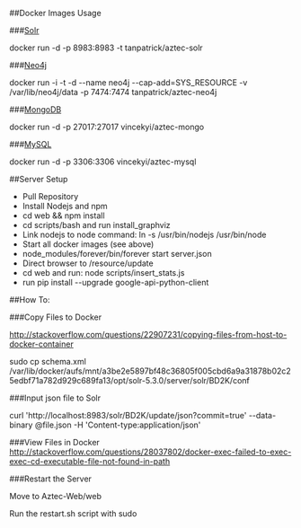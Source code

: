 ##Docker Images Usage

###[Solr](https://hub.docker.com/r/makuk66/docker-solr/)

docker run -d -p 8983:8983 -t tanpatrick/aztec-solr

###[Neo4j](https://hub.docker.com/r/tpires/neo4j/)

docker run -i -t -d --name neo4j --cap-add=SYS_RESOURCE -v /var/lib/neo4j/data -p 7474:7474 tanpatrick/aztec-neo4j

###[MongoDB](https://hub.docker.com/r/vincekyi/aztec-mongo/)

docker run -d -p 27017:27017 vincekyi/aztec-mongo

###[MySQL](https://hub.docker.com/r/vincekyi/aztec-mysql/)

docker run -d -p 3306:3306 vincekyi/aztec-mysql

##Server Setup

* Pull Repository
* Install Nodejs and npm
* cd web && npm install
* cd scripts/bash and run install_graphviz
* Link nodejs to node command: ln -s /usr/bin/nodejs /usr/bin/node
* Start all docker images (see above)
* node_modules/forever/bin/forever start server.json
* Direct browser to /resource/update
* cd web and run: node scripts/insert_stats.js
* run pip install --upgrade google-api-python-client

##How To:

###Copy Files to Docker

http://stackoverflow.com/questions/22907231/copying-files-from-host-to-docker-container

sudo cp schema.xml /var/lib/docker/aufs/mnt/a3be2e5897bf48c36805f005cbd6a9a31878b02c25edbf71a782d929c689fa13/opt/solr-5.3.0/server/solr/BD2K/conf

###Input json file to Solr

curl 'http://localhost:8983/solr/BD2K/update/json?commit=true' --data-binary @file.json -H 'Content-type:application/json'

###View Files in Docker
http://stackoverflow.com/questions/28037802/docker-exec-failed-to-exec-exec-cd-executable-file-not-found-in-path

###Restart the Server

Move to Aztec-Web/web

Run the restart.sh script with sudo
